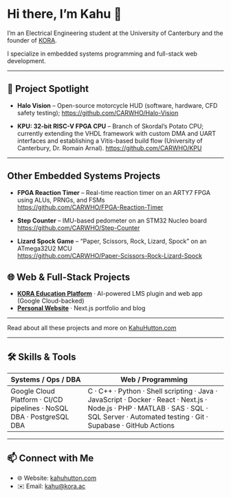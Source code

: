 <!--
  Profile README for CARWHO (Kahu Hutton)
-->

# Hi there, I’m Kahu 👋

I’m an Electrical Engineering student at the University of Canterbury and the founder of [KORA](https://www.kora.ac/).  

I specialize in embedded systems programming and full-stack web development.

---

## 🚀 Project Spotlight

- **Halo Vision** – Open-source motorcycle HUD (software, hardware, CFD safety testing); 
  https://github.com/CARWHO/Halo-Vision

- **KPU: 32-bit RISC-V FPGA CPU** – Branch of Skordal’s Potato CPU; currently extending the VHDL framework with custom DMA and UART interfaces and establishing a Vitis-based build flow (University of Canterbury, Dr. Romain Arnal). https://github.com/CARWHO/KPU

---

## Other Embedded Systems Projects

- **FPGA Reaction Timer** – Real-time reaction timer on an ARTY7 FPGA using ALUs, PRNGs, and FSMs  
  https://github.com/CARWHO/FPGA-Reaction-Timer

- **Step Counter** – IMU-based pedometer on an STM32 Nucleo board  
  https://github.com/CARWHO/Step-Counter

- **Lizard Spock Game** – “Paper, Scissors, Rock, Lizard, Spock” on an ATmega32U2 MCU  
  https://github.com/CARWHO/Paper-Scissors-Rock-Lizard-Spock

## 🌐 Web & Full-Stack Projects

- **[KORA Education Platform](https://www.kahuhutton.com/work/kora)** · AI-powered LMS plugin and web app (Google Cloud-backed)  
- **[Personal Website](https://kahuhutton.com)** · Next.js portfolio and blog  

---

Read about all these projects and more on [KahuHutton.com](https://www.kahuhutton.com/work)

---

## 🛠️ Skills & Tools

| Systems / Ops / DBA                              | Web / Programming                                                                                                                                                    |
| ------------------------------------------------- | ------------------------------------------------------------------------------------------------------------------------------------------------------------------- |
| Google Cloud Platform · CI/CD pipelines · NoSQL DBA · PostgreSQL DBA | C · C++ · Python · Shell scripting · Java · JavaScript · Docker · React · Next.js · Node.js · PHP · MATLAB · SAS · SQL · SQL Server · Automated testing · Git · Supabase · GitHub Actions |

---

## 📫 Connect with Me

- 🌐 Website: [kahuhutton.com](https://kahuhutton.com)  
- ✉️ Email: kahu@kora.ac  
